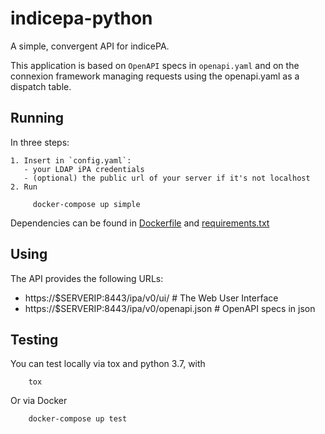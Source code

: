 # indicepa-python
A simple, convergent API for indicePA.

This application is based on `OpenAPI` specs in `openapi.yaml` and
on the connexion framework managing requests using the openapi.yaml 
as a dispatch table.

## Running

In three steps:

    1. Insert in `config.yaml`:
       - your LDAP iPA credentials
       - (optional) the public url of your server if it's not localhost
    2. Run

         docker-compose up simple


Dependencies can be found in [Dockerfile](Dockerfile) and [requirements.txt](requirements.txt)

## Using

The API provides the following URLs:

  - https://$SERVERIP:8443/ipa/v0/ui/			# The Web User Interface
  - https://$SERVERIP:8443/ipa/v0/openapi.json		# OpenAPI specs in json

## Testing

You can test locally via tox and python 3.7, with

        tox

Or via Docker

        docker-compose up test

